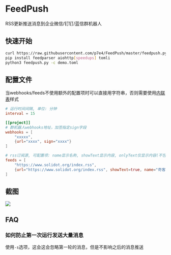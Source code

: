 # FeedPush

RSS更新推送消息到企业微信/钉钉/蓝信群机器人


## 快速开始

``` bash
curl https://raw.githubusercontent.com/p7e4/FeedPush/master/feedpush.py -O
pip install feedparser aiohttp[speedups] tomli
python3 feedpush.py -c demo.toml
```

## 配置文件

当webhooks/feeds不使用额外的配置项时可以直接用字符串，否则需要使用[内联表](https://toml.io/cn/v1.0.0#%E5%86%85%E8%81%94%E8%A1%A8)样式

``` toml
# 运行时间间隔, 单位: 分钟
interval = 15

[[project]]
# 群机器人webhooks地址，加签指定sign字段
webhooks = [
    "xxxxx",
    {url="xxxx", sign="xxxx"}
]

# rss订阅源, 可配置项: name显示名称, showText显示内容, onlyText仅显示内容(不包括标题链接等), showAuthor使用author字段代替订阅原标题
feeds = [
    "https://www.solidot.org/index.rss",
    {url="https://www.solidot.org/index.rss", showText=true, name="奇客Solidot"}
]
```

## 截图

![](https://s1.ax1x.com/2023/03/22/ppd4oSx.png)


## FAQ

### 如何防止第一次运行发送大量消息

使用`-s`选项，这会这会忽略第一轮的消息，但是不影响之后的消息推送



